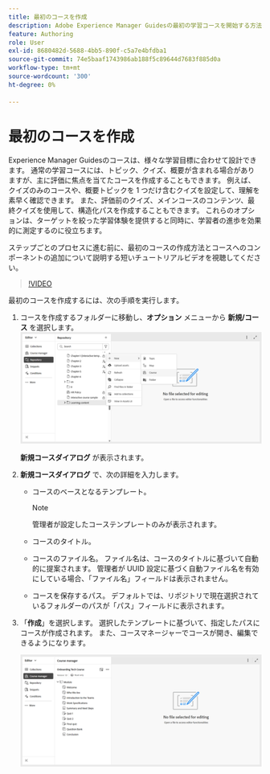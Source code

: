 ```yaml
---
title: 最初のコースを作成
description: Adobe Experience Manager Guidesの最初の学習コースを開始する方法を説明します。
feature: Authoring
role: User
exl-id: 8680482d-5688-4bb5-890f-c5a7e4bfdba1
source-git-commit: 74e5baaf1743986ab188f5c89644d7683f885d0a
workflow-type: tm+mt
source-wordcount: '300'
ht-degree: 0%

---
```


# 最初のコースを作成

Experience Manager Guidesのコースは、様々な学習目標に合わせて設計できます。 通常の学習コースには、トピック、クイズ、概要が含まれる場合がありますが、主に評価に焦点を当てたコースを作成することもできます。 例えば、クイズのみのコースや、概要トピックを 1 つだけ含むクイズを設定して、理解を素早く確認できます。 また、評価前のクイズ、メインコースのコンテンツ、最終クイズを使用して、構造化パスを作成することもできます。 これらのオプションは、ターゲットを絞った学習体験を提供すると同時に、学習者の進歩を効果的に測定するのに役立ちます。

ステップごとのプロセスに進む前に、最初のコースの作成方法とコースへのコンポーネントの追加について説明する短いチュートリアルビデオを視聴してください。

>[!VIDEO](https://video.tv.adobe.com/v/3469537/aem-guides-learning-content?quality=12&learn=on)


最初のコースを作成するには、次の手順を実行します。

1. コースを作成するフォルダーに移動し、**オプション** メニューから **新規/コース** を選択します。
   ![](assets/create-new-course.png)

   **新規コースダイアログ** が表示されます。
2. **新規コースダイアログ** で、次の詳細を入力します。
   - コースのベースとなるテンプレート。

     >[!NOTE]
     >
     > 管理者が設定したコーステンプレートのみが表示されます。

   - コースのタイトル。
   - コースのファイル名。 ファイル名は、コースのタイトルに基づいて自動的に提案されます。 管理者が UUID 設定に基づく自動ファイル名を有効にしている場合、「ファイル名」フィールドは表示されません。
   - コースを保存するパス。 デフォルトでは、リポジトリで現在選択されているフォルダーのパスが「パス」フィールドに表示されます。
3. 「**作成**」を選択します。
選択したテンプレートに基づいて、指定したパスにコースが作成されます。 また、コースマネージャーでコースが開き、編集できるようになります。

   ![](assets/course-manager-read-only-mode.png)
